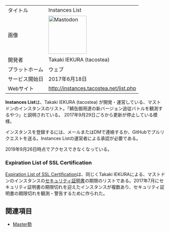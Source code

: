 <div>

|                |                                                                                                                                                                                                                                                                                                        |
|----------------|--------------------------------------------------------------------------------------------------------------------------------------------------------------------------------------------------------------------------------------------------------------------------------------------------------|
| タイトル       | Instances List                                                                                                                                                                                                                                                                                         |
| 画像           | [<img src="/images/thumb/0/00/Mastodon_logo.png/120px-Mastodon_logo.png" srcset="/images/thumb/0/00/Mastodon_logo.png/180px-Mastodon_logo.png 1.5x, /images/0/00/Mastodon_logo.png 2x" width="120" height="120" alt="Mastodon" />](/%E3%83%95%E3%82%A1%E3%82%A4%E3%83%AB:Mastodon_logo.png "Mastodon") |
| 開発者         | Takaki IEKURA (tacostea)                                                                                                                                                                                                                                                                               |
| プラットホーム | ウェブ                                                                                                                                                                                                                                                                                                 |
| サービス開始日 | 2017年6月18日                                                                                                                                                                                                                                                                                          |
| Webサイト      | <a href="http://instances.tacostea.net/list.php" rel="nofollow">http://instances.tacostea.net/list.php</a>                                                                                                                                                                                             |

  
**Instances List**は、Takaki IEKURA (tacostea) が開発・運営している、マストドンのインスタンスのリスト。「鯖缶御用達の新バージョン追従バトルを観測するやつ」と説明されている。 2017年9月29日ごろから更新が停止している模様。

インスタンスを登録するには、メールまたはDMで連絡するか、GitHubでプルリクエストを送る。Instances Listの運営者による承認が必要である。

2019年9月26日時点でアクセスできなくなっている。

### Expiration List of SSL Certification

<a href="http://instances.tacostea.net/ssl-exp.txt" rel="nofollow">Expiration List of SSL Certification</a>は、同じくTakaki IEKURAによる、マストドンのインスタンスの[セキュリティ証明書](/%E3%82%BB%E3%82%AD%E3%83%A5%E3%83%AA%E3%83%86%E3%82%A3%E8%A8%BC%E6%98%8E%E6%9B%B8 "セキュリティ証明書")の期限のリストである。2017年7月にセキュリティ証明書の期限切れを迎えたインスタンスが複数あり、セキュリティ証明書の期限切れを観測・警告するために作られた。

## 関連項目

-   [Master勢](/Master%E5%8B%A2 "Master勢")

</div>
